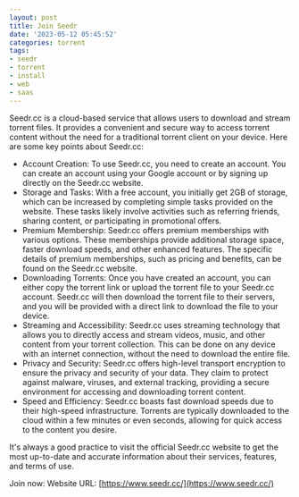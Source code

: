 ```yaml
---
layout: post
title: Join Seedr
date: '2023-05-12 05:45:52'
categories: torrent
tags:
- seedr
- torrent
- install
- web
- saas
---
```


Seedr.cc is a cloud-based service that allows users to download and stream torrent files. It provides a convenient and secure way to access torrent content without the need for a traditional torrent client on your device. Here are some key points about Seedr.cc:

- Account Creation: To use Seedr.cc, you need to create an account. You can create an account using your Google account or by signing up directly on the Seedr.cc website.
- Storage and Tasks: With a free account, you initially get 2GB of storage, which can be increased by completing simple tasks provided on the website. These tasks likely involve activities such as referring friends, sharing content, or participating in promotional offers.
- Premium Membership: Seedr.cc offers premium memberships with various options. These memberships provide additional storage space, faster download speeds, and other enhanced features. The specific details of premium memberships, such as pricing and benefits, can be found on the Seedr.cc website.
- Downloading Torrents: Once you have created an account, you can either copy the torrent link or upload the torrent file to your Seedr.cc account. Seedr.cc will then download the torrent file to their servers, and you will be provided with a direct link to download the file to your device.
- Streaming and Accessibility: Seedr.cc uses streaming technology that allows you to directly access and stream videos, music, and other content from your torrent collection. This can be done on any device with an internet connection, without the need to download the entire file.
- Privacy and Security: Seedr.cc offers high-level transport encryption to ensure the privacy and security of your data. They claim to protect against malware, viruses, and external tracking, providing a secure environment for accessing and downloading torrent content.
- Speed and Efficiency: Seedr.cc boasts fast download speeds due to their high-speed infrastructure. Torrents are typically downloaded to the cloud within a few minutes or even seconds, allowing for quick access to the content you desire.

It's always a good practice to visit the official Seedr.cc website to get the most up-to-date and accurate information about their services, features, and terms of use.

Join now:
Website URL: [https://www.seedr.cc/](https://www.seedr.cc/)

